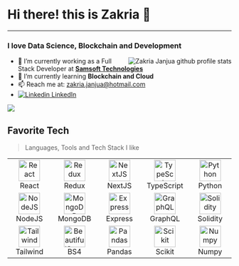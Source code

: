 # Hi there! this is Zakria 👋
---
### I love Data Science, Blockchain and Development 

<img src="https://github-readme-stats.vercel.app/api?username=ZakriaJanjua&show_icons=true&count_private=true&include_all_commits=true" alt="Zakria Janjua github profile stats" align="right" />

- 🔭 I’m currently working as a Full Stack Developer at **[Samsoft Technologies](https://samsoft.dev/)**
- 🌱 I’m currently learning **Blockchain and Cloud**
- 📫 Reach me at: zakria.janjua@hotmail.com
- [![Linkedin](https://i.stack.imgur.com/gVE0j.png)  LinkedIn](https://www.linkedin.com/in/zakriajanjua/) 

![](https://komarev.com/ghpvc/?username=ZakriaJanjua&style=for-the-badge)



<div align="left">
<h2 align="left">Favorite Tech</h2>

> Languages, Tools and Tech Stack I like

<table>
  <tr>
    <td align="center" width="96">
      <a href="#ZakriaJanjua">
        <img src="https://pics.freeicons.io/uploads/icons/png/20167174151551942641-512.png" width="48" height="48" alt="React" />
      </a>
      <br>React
    </td>
    <td align="center" width="96">
      <a href="#ZakriaJanjua">
        <img src="https://pics.freeicons.io/uploads/icons/png/9818154791551942292-512.png" width="48" height="48" alt="Redux" />
      </a>
      <br>Redux
    </td>
    <td align="center" width="96">
      <a href="#ZakriaJanjua">
        <img src="https://pics.freeicons.io/uploads/icons/png/9114856761551941711-512.png" width="48" height="48" alt="NextJS" />
      </a>
      <br>NextJS
    </td>
    <td align="center" width="96">
      <a href="#ZakriaJanjua">
        <img src="https://pics.freeicons.io/uploads/icons/png/14678610731551953708-512.png" width="48" height="48" alt="TypeScript" />
      </a>
      <br>TypeScript
    </td>
    <td align="center" width="96">
      <a href="#ZakriaJanjua">
        <img src="https://pics.freeicons.io/uploads/icons/png/12785093741551942290-512.png" width="48" height="48" alt="Python" />
      </a>
      <br>Python
    </td>
  </tr>
  <tr>
    <td align="center" width="96"> 
      <a href="#ZakriaJanjua" >
        <img src="https://pics.freeicons.io/uploads/icons/png/8954758561551942278-512.png" width="48" height="48" alt="NodeJS" />
      </a>
      <br>NodeJS
    </td>
    <td align="center" width="96"> 
      <a href="#ZakriaJanjua" >
        <img src="https://pics.freeicons.io/uploads/icons/png/1888890291551942128-512.png" width="48" height="48" alt="MongoDB" />
      </a>
      <br>MongoDB
    </td>
    <td align="center" width="96"> 
      <a href="#ZakriaJanjua" >
        <img src="https://encrypted-tbn0.gstatic.com/images?q=tbn:ANd9GcQprYdebuGjpDHnU5L4QZOI5ZrqyWmHIRjSBdq5ABi5Z_gcdnP_AgRtLEAsdwuokyhCGtU&usqp=CAU" width="48" height="48" alt="Express" style="object-fit:contain;" />
      </a>
      <br>Express
    </td>
    <td align="center" width="96"> 
      <a href="#ZakriaJanjua" >
        <img src="https://pics.freeicons.io/uploads/icons/png/21299071571548141943-512.png" width="48" height="48" alt="GraphQL" />
      </a>
      <br>GraphQL
    </td>
    <td align="center" width="96"> 
      <a href="#ZakriaJanjua" >
        <img src="https://miro.medium.com/max/1400/0*yqbRInqX0ZRUlVS0" width="48" height="48" alt="Solidity" />
      </a>
      <br>Solidity
    </td>
  </tr>
  <tr>
    <td align="center" width="96">
      <a href="#ZakriaJanjua">
        <img src="https://www.drupal.org/files/styles/grid-3-2x/public/project-images/screenshot_361.png?itok=w4CzcWyb" width="48" height="48" alt="Tailwind" />
      </a>
      <br>Tailwind
    </td>
    <td align="center" width="96">
      <a href="#ZakriaJanjua">
        <img src="https://www.crummy.com/software/BeautifulSoup/bs4/doc/_images/6.1.jpg" width="48" height="48" alt="BeautifulSoup" />
      </a>
      <br>BS4
    </td>
     <td align="center" width="96">
      <a href="#ZakriaJanjua">
        <img src="https://pandas.pydata.org/static/img/favicon_white.ico" width="48" height="48" alt="Pandas" />
      </a>
      <br>Pandas
    </td>
    <td align="center" width="96">
      <a href="#ZakriaJanjua">
        <img src="https://e7.pngegg.com/pngimages/309/384/png-clipart-scikit-learn-python-computer-icons-scikit-machine-learning-learning-text-orange-thumbnail.png" width="48" height="48" alt="Scikit" />
      </a>
      <br>Scikit
    </td>
    <td align="center" width="96">
      <a href="#ZakriaJanjua">
        <img src="https://w7.pngwing.com/pngs/134/662/png-transparent-numpy-hd-logo-thumbnail.png" width="48" height="48" alt="Numpy" />
      </a>
      <br>Numpy
    </td>
  </tr>
</table>
</div>
